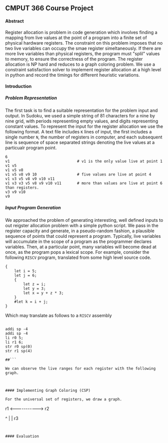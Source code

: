 ## CMPUT 366 Course Project

#### Abstract

Register allocation is problem in code generation which involves finding a mapping from live values at the point of a program into a finite set of physical hardware registers. The constraint on this problem imposes that no two live variables can occupy the smae register simeltaneously. If there are more live variables than physical registers, the program must "splil" values to memory, to ensure the correctness of the program. The register allocation is NP hard and reduces to a graph coloring problem. We use a constraint satisfaction solver to implement register allocation at a high level in python and record the timings for different heuristic variations.

#### Introduction

##### Problem Representation
The first task is to find a suitable representation for the problem input and output. In Sudoku, we used a simple string of 81 characters for a nine by nine grid, with periods representing empty values, and digits representing constant values. To represent the input for the register allocation we use the following format. A text file includes `K` lines of input, the first includes a single number `N`, the number of registers in computer, and each subsequent line is sequence of space separated strings denoting the live values at a particualr program point. 


```
6
v1                              # v1 is the only value live at point 1
v1 v5
v1 v5 v8
v1 v5 v8 v9 10                  # five values are live at point 4 
v1 v3 v5 v8 v9 v10 v11           
v1 v3 v3 v5 v8 v9 v10 v11       # more than values are live at point 6 than registers.
v3 v9 v10
v9
```

##### Input Program Generation
We approached the problem of generating interesting, well defined inputs to out reigster allocation problem with a simple python script. We pass in the register capacity and generate, in a pseudo-random fashion, a plausible sequence of points that could represent a program. Typically, live variables will accumulate in the scope of a program as the programmer declares variables. Then, at a particular point, many variables will become dead at once, as the program pops a lexical scope. For example, consider the following `RISCV` program, translated from some high level source code.

```
{
    let i = 5;
    let j = 6;
    {
        let z = i;
        let y = 3;
        let x = y + z * 3;
    }
    #let k = i + j; 
}
```

Which may translate as follows to a `RISCV` assembly

```

addi sp -4
addi sp -4
li r0 5;
li r1 6;
str r0 sp(0)
str r1 sp(4)

##```

We can observe the live ranges for each register with the following graph.

```

```

    
#### Implementing Graph Coloring (CSP)

For the universal set of registers, we draw a graph.

```

r1 <-----------> r2

^
|
|
r3

```


#### Evaluation


